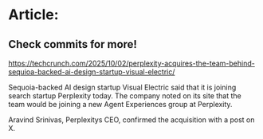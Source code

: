 # Article:

## Check commits for more!
https://techcrunch.com/2025/10/02/perplexity-acquires-the-team-behind-sequioa-backed-ai-design-startup-visual-electric/

Sequoia-backed AI design startup Visual Electric said that it is joining search startup Perplexity today. The company noted on its site that the team would be joining a new Agent Experiences group at Perplexity.

Aravind Srinivas, Perplexitys CEO, confirmed the acquisition with a post on X.
